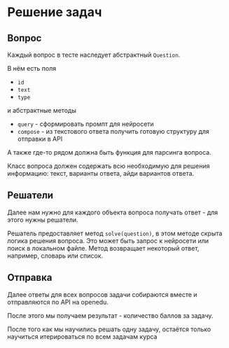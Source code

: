 # Решение задач
## Вопрос
Каждый вопрос в тесте наследует абстрактный `Question`.

В нём есть поля 
- `id`
- `text`
- `type`

и абстрактные методы
- `query` - сформировать промпт для нейросети
- `compose` - из текстового ответа получить готовую структуру для отправки в API

А также где-то рядом должна быть функция для парсинга вопроса.

Класс вопроса должен содержать всю необходимую для решения информацию:
текст, варианты ответа, айди вариантов ответа.

## Решатели
Далее нам нужно для каждого объекта вопроса получать ответ - для этого
нужны решатели.

Решатель предоставляет метод `solve(question)`, в этом методе скрыта
логика решения вопроса. Это может быть запрос к нейросети или поиск
в локальном файле. Метод возвращает некоторый ответ, например, словарь или список.

## Отправка
Далее ответы для всех вопросов задачи собираются вместе
и отправляются по API на openedu.

После этого мы получаем результат - количество баллов за задачу.

После того как мы научились решать одну задачу, остаётся только
научиться итерироваться по всем задачам курса
